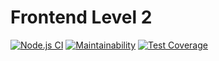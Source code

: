 Frontend Level 2
=================================
[![Node.js CI](https://github.com/BrenotBt/frontend-project-lvl2/workflows/Node.js%20CI/badge.svg)](https://github.com/BrenotBt/frontend-project-lvl2/actions)
[![Maintainability](https://api.codeclimate.com/v1/badges/86c48798060bc5c723b4/maintainability)](https://codeclimate.com/github/BrenotBt/frontend-project-lvl2/maintainability)
[![Test Coverage](https://api.codeclimate.com/v1/badges/86c48798060bc5c723b4/test_coverage)](https://codeclimate.com/github/BrenotBt/frontend-project-lvl2/test_coverage)